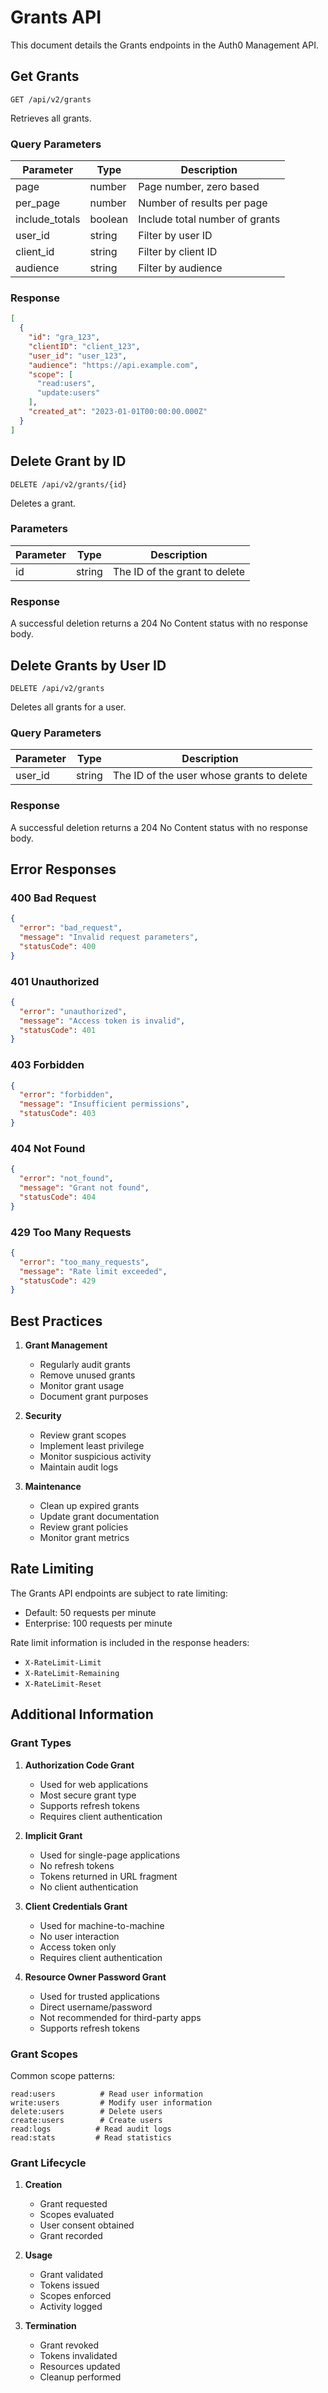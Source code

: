 # Grants API

This document details the Grants endpoints in the Auth0 Management API.

## Get Grants

```http
GET /api/v2/grants
```

Retrieves all grants.

### Query Parameters

| Parameter | Type | Description |
|-----------|------|-------------|
| page | number | Page number, zero based |
| per_page | number | Number of results per page |
| include_totals | boolean | Include total number of grants |
| user_id | string | Filter by user ID |
| client_id | string | Filter by client ID |
| audience | string | Filter by audience |

### Response

```json
[
  {
    "id": "gra_123",
    "clientID": "client_123",
    "user_id": "user_123",
    "audience": "https://api.example.com",
    "scope": [
      "read:users",
      "update:users"
    ],
    "created_at": "2023-01-01T00:00:00.000Z"
  }
]
```

## Delete Grant by ID

```http
DELETE /api/v2/grants/{id}
```

Deletes a grant.

### Parameters

| Parameter | Type | Description |
|-----------|------|-------------|
| id | string | The ID of the grant to delete |

### Response

A successful deletion returns a 204 No Content status with no response body.

## Delete Grants by User ID

```http
DELETE /api/v2/grants
```

Deletes all grants for a user.

### Query Parameters

| Parameter | Type | Description |
|-----------|------|-------------|
| user_id | string | The ID of the user whose grants to delete |

### Response

A successful deletion returns a 204 No Content status with no response body.

## Error Responses

### 400 Bad Request
```json
{
  "error": "bad_request",
  "message": "Invalid request parameters",
  "statusCode": 400
}
```

### 401 Unauthorized
```json
{
  "error": "unauthorized",
  "message": "Access token is invalid",
  "statusCode": 401
}
```

### 403 Forbidden
```json
{
  "error": "forbidden",
  "message": "Insufficient permissions",
  "statusCode": 403
}
```

### 404 Not Found
```json
{
  "error": "not_found",
  "message": "Grant not found",
  "statusCode": 404
}
```

### 429 Too Many Requests
```json
{
  "error": "too_many_requests",
  "message": "Rate limit exceeded",
  "statusCode": 429
}
```

## Best Practices

1. **Grant Management**
   - Regularly audit grants
   - Remove unused grants
   - Monitor grant usage
   - Document grant purposes

2. **Security**
   - Review grant scopes
   - Implement least privilege
   - Monitor suspicious activity
   - Maintain audit logs

3. **Maintenance**
   - Clean up expired grants
   - Update grant documentation
   - Review grant policies
   - Monitor grant metrics

## Rate Limiting

The Grants API endpoints are subject to rate limiting:

- Default: 50 requests per minute
- Enterprise: 100 requests per minute

Rate limit information is included in the response headers:
- `X-RateLimit-Limit`
- `X-RateLimit-Remaining`
- `X-RateLimit-Reset`

## Additional Information

### Grant Types

1. **Authorization Code Grant**
   - Used for web applications
   - Most secure grant type
   - Supports refresh tokens
   - Requires client authentication

2. **Implicit Grant**
   - Used for single-page applications
   - No refresh tokens
   - Tokens returned in URL fragment
   - No client authentication

3. **Client Credentials Grant**
   - Used for machine-to-machine
   - No user interaction
   - Access token only
   - Requires client authentication

4. **Resource Owner Password Grant**
   - Used for trusted applications
   - Direct username/password
   - Not recommended for third-party apps
   - Supports refresh tokens

### Grant Scopes

Common scope patterns:
```
read:users          # Read user information
write:users         # Modify user information
delete:users        # Delete users
create:users        # Create users
read:logs          # Read audit logs
read:stats         # Read statistics
```

### Grant Lifecycle

1. **Creation**
   - Grant requested
   - Scopes evaluated
   - User consent obtained
   - Grant recorded

2. **Usage**
   - Grant validated
   - Tokens issued
   - Scopes enforced
   - Activity logged

3. **Termination**
   - Grant revoked
   - Tokens invalidated
   - Resources updated
   - Cleanup performed

